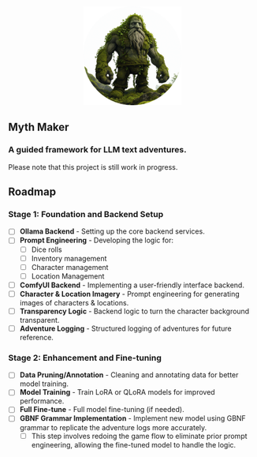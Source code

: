 <div align="center">
<img alt="The Myth Maker" src="https://github.com/HenryHolloway/MythMaker/blob/main/assets/TheMythMaker.png" width="200">
</div>

## Myth Maker
### A guided framework for LLM text adventures.

Please note that this project is still work in progress.

## Roadmap

### Stage 1: Foundation and Backend Setup
- [ ] **Ollama Backend** - Setting up the core backend services.
- [ ] **Prompt Engineering** - Developing the logic for:
  - [ ] Dice rolls
  - [ ] Inventory management
  - [ ] Character management
  - [ ] Location Management
- [ ] **ComfyUI Backend** - Implementing a user-friendly interface backend.
- [ ] **Character & Location Imagery** - Prompt engineering for generating images of characters & locations.
- [ ] **Transparency Logic** - Backend logic to turn the character background transparent.
- [ ] **Adventure Logging** - Structured logging of adventures for future reference.

### Stage 2: Enhancement and Fine-tuning
- [ ] **Data Pruning/Annotation** - Cleaning and annotating data for better model training.
- [ ] **Model Training** - Train LoRA or QLoRA models for improved performance.
- [ ] **Full Fine-tune** - Full model fine-tuning (if needed).
- [ ] **GBNF Grammar Implementation** - Implement new model using GBNF grammar to replicate the adventure logs more accurately.
  - [ ] This step involves redoing the game flow to eliminate prior prompt engineering, allowing the fine-tuned model to handle the logic.